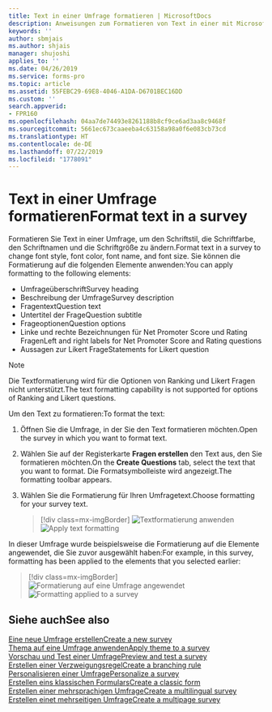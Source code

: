 ```yaml
---
title: Text in einer Umfrage formatieren | MicrosoftDocs
description: Anweisungen zum Formatieren von Text in einer mit Microsoft Forms Pro erstellten Umfrage
keywords: ''
author: sbmjais
ms.author: shjais
manager: shujoshi
applies_to: ''
ms.date: 04/26/2019
ms.service: forms-pro
ms.topic: article
ms.assetid: 55FEBC29-69E8-4046-A1DA-D6701BEC16DD
ms.custom: ''
search.appverid:
- FPR160
ms.openlocfilehash: 04aa7de74493e8261188b8cf9ce6ad3aa8c9468f
ms.sourcegitcommit: 5661ec673caaeeba4c63158a98a0f6e083cb73cd
ms.translationtype: HT
ms.contentlocale: de-DE
ms.lasthandoff: 07/22/2019
ms.locfileid: "1778091"
---
```

# <a name="format-text-in-a-survey"></a><span data-ttu-id="65e0c-103">Text in einer Umfrage formatieren</span><span class="sxs-lookup"><span data-stu-id="65e0c-103">Format text in a survey</span></span>



<span data-ttu-id="65e0c-104">Formatieren Sie Text in einer Umfrage, um den Schriftstil, die Schriftfarbe, den Schriftnamen und die Schriftgröße zu ändern.</span><span class="sxs-lookup"><span data-stu-id="65e0c-104">Format text in a survey to change font style, font color, font name, and font size.</span></span> <span data-ttu-id="65e0c-105">Sie können die Formatierung auf die folgenden Elemente anwenden:</span><span class="sxs-lookup"><span data-stu-id="65e0c-105">You can apply formatting to the following elements:</span></span>

- <span data-ttu-id="65e0c-106">Umfrageüberschrift</span><span class="sxs-lookup"><span data-stu-id="65e0c-106">Survey heading</span></span>
- <span data-ttu-id="65e0c-107">Beschreibung der Umfrage</span><span class="sxs-lookup"><span data-stu-id="65e0c-107">Survey description</span></span>
- <span data-ttu-id="65e0c-108">Fragentext</span><span class="sxs-lookup"><span data-stu-id="65e0c-108">Question text</span></span>
- <span data-ttu-id="65e0c-109">Untertitel der Frage</span><span class="sxs-lookup"><span data-stu-id="65e0c-109">Question subtitle</span></span>
- <span data-ttu-id="65e0c-110">Frageoptionen</span><span class="sxs-lookup"><span data-stu-id="65e0c-110">Question options</span></span>
- <span data-ttu-id="65e0c-111">Linke und rechte Bezeichnungen für Net Promoter Score und Rating Fragen</span><span class="sxs-lookup"><span data-stu-id="65e0c-111">Left and right labels for Net Promoter Score and Rating questions</span></span>
- <span data-ttu-id="65e0c-112">Aussagen zur Likert Frage</span><span class="sxs-lookup"><span data-stu-id="65e0c-112">Statements for Likert question</span></span>

> [!NOTE]
> <span data-ttu-id="65e0c-113">Die Textformatierung wird für die Optionen von Ranking und Likert Fragen nicht unterstützt.</span><span class="sxs-lookup"><span data-stu-id="65e0c-113">The text formatting capability is not supported for options of Ranking and Likert questions.</span></span>

<span data-ttu-id="65e0c-114">Um den Text zu formatieren:</span><span class="sxs-lookup"><span data-stu-id="65e0c-114">To format the text:</span></span>

1.  <span data-ttu-id="65e0c-115">Öffnen Sie die Umfrage, in der Sie den Text formatieren möchten.</span><span class="sxs-lookup"><span data-stu-id="65e0c-115">Open the survey in which you want to format text.</span></span>

2.  <span data-ttu-id="65e0c-116">Wählen Sie auf der Registerkarte **Fragen erstellen** den Text aus, den Sie formatieren möchten.</span><span class="sxs-lookup"><span data-stu-id="65e0c-116">On the **Create Questions** tab, select the text that you want to format.</span></span> <span data-ttu-id="65e0c-117">Die Formatsymbolleiste wird angezeigt.</span><span class="sxs-lookup"><span data-stu-id="65e0c-117">The formatting toolbar appears.</span></span>

3. <span data-ttu-id="65e0c-118">Wählen Sie die Formatierung für Ihren Umfragetext.</span><span class="sxs-lookup"><span data-stu-id="65e0c-118">Choose formatting for your survey text.</span></span>

    > [!div class=mx-imgBorder]
    > <span data-ttu-id="65e0c-119">![Textformatierung anwenden](media/text-format.png "Textformatierung anwenden")</span><span class="sxs-lookup"><span data-stu-id="65e0c-119">![Apply text formatting](media/text-format.png "Apply text formatting")</span></span>


<span data-ttu-id="65e0c-120">In dieser Umfrage wurde beispielsweise die Formatierung auf die Elemente angewendet, die Sie zuvor ausgewählt haben:</span><span class="sxs-lookup"><span data-stu-id="65e0c-120">For example, in this survey, formatting has been applied to the elements that you selected earlier:</span></span>

> [!div class=mx-imgBorder]
> <span data-ttu-id="65e0c-121">![Formatierung auf eine Umfrage angewendet ](media/survey-text-format.png "Formatierung auf eine Umfrage angewendet ")</span><span class="sxs-lookup"><span data-stu-id="65e0c-121">![Formatting applied to a survey](media/survey-text-format.png "Formatting applied to a survey")</span></span>

## <a name="see-also"></a><span data-ttu-id="65e0c-122">Siehe auch</span><span class="sxs-lookup"><span data-stu-id="65e0c-122">See also</span></span>

[<span data-ttu-id="65e0c-123">Eine neue Umfrage erstellen</span><span class="sxs-lookup"><span data-stu-id="65e0c-123">Create a new survey</span></span>](create-new-survey.md)<br>
[<span data-ttu-id="65e0c-124">Thema auf eine Umfrage anwenden</span><span class="sxs-lookup"><span data-stu-id="65e0c-124">Apply theme to a survey</span></span>](apply-theme.md)<br>
[<span data-ttu-id="65e0c-125">Vorschau und Test einer Umfrage</span><span class="sxs-lookup"><span data-stu-id="65e0c-125">Preview and test a survey</span></span>](preview-test-survey.md)<br>
[<span data-ttu-id="65e0c-126">Erstellen einer Verzweigungsregel</span><span class="sxs-lookup"><span data-stu-id="65e0c-126">Create a branching rule</span></span>](create-branching-rule.md)<br>
[<span data-ttu-id="65e0c-127">Personalisieren einer Umfrage</span><span class="sxs-lookup"><span data-stu-id="65e0c-127">Personalize a survey</span></span>](personalize-survey.md)<br>
[<span data-ttu-id="65e0c-128">Erstellen eins klassischen Formulars</span><span class="sxs-lookup"><span data-stu-id="65e0c-128">Create a classic form</span></span>](create-classic-form.md)<br>
[<span data-ttu-id="65e0c-129">Erstellen einer mehrsprachigen Umfrage</span><span class="sxs-lookup"><span data-stu-id="65e0c-129">Create a multilingual survey</span></span>](create-multilingual-survey.md)<br>
[<span data-ttu-id="65e0c-130">Erstellen einet mehrseitigen Umfrage</span><span class="sxs-lookup"><span data-stu-id="65e0c-130">Create a multipage survey</span></span>](create-multipage-survey.md)
